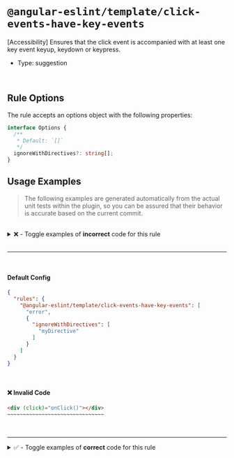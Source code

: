 <!--

  DO NOT EDIT.

  This markdown file was autogenerated using a mixture of the following files as the source of truth for its data:
  - ../../src/rules/click-events-have-key-events.ts
  - ../../tests/rules/click-events-have-key-events/cases.ts

  In order to update this file, it is therefore those files which need to be updated, as well as potentially the generator script:
  - ../../../../tools/scripts/generate-rule-docs.ts

-->

<br>

# `@angular-eslint/template/click-events-have-key-events`

[Accessibility] Ensures that the click event is accompanied with at least one key event keyup, keydown or keypress.

- Type: suggestion

<br>

## Rule Options

The rule accepts an options object with the following properties:

```ts
interface Options {
  /**
   * Default: `[]`
   */
  ignoreWithDirectives?: string[];
}

```

## Usage Examples

> The following examples are generated automatically from the actual unit tests within the plugin, so you can be assured that their behavior is accurate based on the current commit.

<br>

<details>
<summary>❌ - Toggle examples of <strong>incorrect</strong> code for this rule</summary>

<br>

#### Default Config

```json
{
  "rules": {
    "@angular-eslint/template/click-events-have-key-events": [
      "error"
    ]
  }
}
```

<br>

#### ❌ Invalid Code

```html
<div (click)="onClick()"></div>
~~~~~~~~~~~~~~~~~~~~~~~~~~~~~~~
```

<br>

---

<br>

#### Default Config

```json
{
  "rules": {
    "@angular-eslint/template/click-events-have-key-events": [
      "error"
    ]
  }
}
```

<br>

#### ❌ Invalid Code

```html
<div (click)="onClick()" (handleSomething)="handleSomething()"></div>
~~~~~~~~~~~~~~~~~~~~~~~~~~~~~~~~~~~~~~~~~~~~~~~~~~~~~~~~~~~~~~~~~~~~~
```

<br>

---

<br>

#### Default Config

```json
{
  "rules": {
    "@angular-eslint/template/click-events-have-key-events": [
      "error"
    ]
  }
}
```

<br>

#### ❌ Invalid Code

```html
<header (click)="onClick()"></header>
~~~~~~~~~~~~~~~~~~~~~~~~~~~~~~~~~~~~~
```

<br>

---

<br>

#### Default Config

```json
{
  "rules": {
    "@angular-eslint/template/click-events-have-key-events": [
      "error"
    ]
  }
}
```

<br>

#### ❌ Invalid Code

```html
<a (click)="onClick()"></a>
~~~~~~~~~~~~~~~~~~~~~~~~~~~
```

<br>

---

<br>

#### Default Config

```json
{
  "rules": {
    "@angular-eslint/template/click-events-have-key-events": [
      "error"
    ]
  }
}
```

<br>

#### ❌ Invalid Code

```html
<div (click)="onClick()" aria-hidden="false"></div>
~~~~~~~~~~~~~~~~~~~~~~~~~~~~~~~~~~~~~~~~~~~~~~~~~~~
```

<br>

---

<br>

#### Default Config

```json
{
  "rules": {
    "@angular-eslint/template/click-events-have-key-events": [
      "error"
    ]
  }
}
```

<br>

#### ❌ Invalid Code

```html
<div (click)="onClick()" [attr.aria-hidden]="'false'"></div>
~~~~~~~~~~~~~~~~~~~~~~~~~~~~~~~~~~~~~~~~~~~~~~~~~~~~~~~~~~~~
```

<br>

---

<br>

#### Default Config

```json
{
  "rules": {
    "@angular-eslint/template/click-events-have-key-events": [
      "error"
    ]
  }
}
```

<br>

#### ❌ Invalid Code

```html
<div (click)="onClick()" role="header"></div>
~~~~~~~~~~~~~~~~~~~~~~~~~~~~~~~~~~~~~~~~~~~~~
```

<br>

---

<br>

#### Default Config

```json
{
  "rules": {
    "@angular-eslint/template/click-events-have-key-events": [
      "error"
    ]
  }
}
```

<br>

#### ❌ Invalid Code

```html
<div (click)="onClick()" role="aside"></div>
~~~~~~~~~~~~~~~~~~~~~~~~~~~~~~~~~~~~~~~~~~~~
```

<br>

---

<br>

#### Default Config

```json
{
  "rules": {
    "@angular-eslint/template/click-events-have-key-events": [
      "error"
    ]
  }
}
```

<br>

#### ❌ Invalid Code

```html
<div (click)="onClick()" [attr.role]="'header'"></div>
~~~~~~~~~~~~~~~~~~~~~~~~~~~~~~~~~~~~~~~~~~~~~~~~~~~~~~
```

<br>

---

<br>

#### Default Config

```json
{
  "rules": {
    "@angular-eslint/template/click-events-have-key-events": [
      "error"
    ]
  }
}
```

<br>

#### ❌ Invalid Code

```html
<div (click)="onClick()" [attr.aria-hidden]="ariaHidden"></div>
~~~~~~~~~~~~~~~~~~~~~~~~~~~~~~~~~~~~~~~~~~~~~~~~~~~~~~~~~~~~~~~
```

<br>

---

<br>

#### Default Config

```json
{
  "rules": {
    "@angular-eslint/template/click-events-have-key-events": [
      "error"
    ]
  }
}
```

<br>

#### ❌ Invalid Code

```html
<div (click)="onClick()" [attr.hidden]="hidden"></div>
~~~~~~~~~~~~~~~~~~~~~~~~~~~~~~~~~~~~~~~~~~~~~~~~~~~~~~
```

</details>

<br>

---

<br>

#### Default Config

```json
{
  "rules": {
    "@angular-eslint/template/click-events-have-key-events": [
      "error",
      {
        "ignoreWithDirectives": [
          "myDirective"
        ]
      }
    ]
  }
}
```

<br>

#### ❌ Invalid Code

```html
<div (click)="onClick()"></div>
~~~~~~~~~~~~~~~~~~~~~~~~~~~~~~~
```

<br>

---

<details>
<summary>✅ - Toggle examples of <strong>correct</strong> code for this rule</summary>

<br>

#### Default Config

```json
{
  "rules": {
    "@angular-eslint/template/click-events-have-key-events": [
      "error"
    ]
  }
}
```

<br>

#### ✅ Valid Code

```html
<div (click)="onClick()" (keyup)="onKeyup()"></div>
<div (keyup)="onKeyup()" (click)="onClick()"></div>
<div (click)="onClick()" (keyup)="onKeyup()" (handleSomething)="handleSomething()"></div>
```

<br>

---

<br>

#### Default Config

```json
{
  "rules": {
    "@angular-eslint/template/click-events-have-key-events": [
      "error"
    ]
  }
}
```

<br>

#### ✅ Valid Code

```html
<div (click)="onClick()" (keyup.enter)="onKeyup()"></div>
```

<br>

---

<br>

#### Default Config

```json
{
  "rules": {
    "@angular-eslint/template/click-events-have-key-events": [
      "error"
    ]
  }
}
```

<br>

#### ✅ Valid Code

```html
<cui-button (click)="onClick()"></cui-button>
```

<br>

---

<br>

#### Default Config

```json
{
  "rules": {
    "@angular-eslint/template/click-events-have-key-events": [
      "error"
    ]
  }
}
```

<br>

#### ✅ Valid Code

```html
<div (click)="onClick()" aria-hidden></div>
<div (click)="onClick()" aria-hidden="true"></div>
<div (click)="onClick()" [attr.aria-hidden]="true"></div>
```

<br>

---

<br>

#### Default Config

```json
{
  "rules": {
    "@angular-eslint/template/click-events-have-key-events": [
      "error"
    ]
  }
}
```

<br>

#### ✅ Valid Code

```html
<div (click)="onClick()" role="presentation"></div>
<div (click)="onClick()" [attr.role]="'none'"></div>
```

<br>

---

<br>

#### Default Config

```json
{
  "rules": {
    "@angular-eslint/template/click-events-have-key-events": [
      "error"
    ]
  }
}
```

<br>

#### ✅ Valid Code

```html
<input (click)="onClick()">
<button (click)="onClick()"></button>
<textarea (click)="onClick()"></textarea>
<select (click)="onClick()">
  <option (click)="onClick()"></option>
</select>
<textarea (click)="onClick()"></textarea>
<a href="#" (click)="onClick()"></a>
<a [attr.href]="href" class="anchor" (click)="onClick()"></a>
<a [routerLink]="'route'" (click)="onClick()"></a>
```

<br>

#### Default Config

```json
{
  "rules": {
    "@angular-eslint/template/click-events-have-key-events": [
      "error",
      {
        "ignoreWithDirectives": [
          "myDirective"
        ]
      }
    ]
  }
}
```

<br>

#### ✅ Valid Code

```html
<cui-button myDirective (click)="onClick()"></cui-button>
```

<br>

---

<br>

#### Default Config

```json
{
  "rules": {
    "@angular-eslint/template/click-events-have-key-events": [
      "error",
      {
        "ignoreWithDirectives": [
          "myDirective"
        ]
      }
    ]
  }
}
```

<br>

#### ✅ Valid Code

```html
<cui-button [myDirective] (click)="onClick()"></cui-button>
```

</details>

<br>
